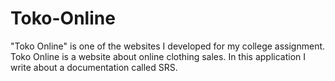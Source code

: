 # Toko-Online
"Toko Online" is one of the websites I developed for my college assignment. Toko Online is a website about online clothing sales. In this application I write about a documentation called SRS.
